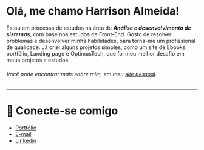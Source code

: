 # Olá, me chamo Harrison Almeida!

Estou em processo de estudos na área de **_Análise e desenvolvimento de sistemas_**, com base nos estudos de Front-End. Gosto de resolver problemas e desenvolver minha habilidades, para torna-me um profissional de qualidade. Já criei alguns projetos simples, como um site de Ebooks, portfólio, Landing page e OptimusTech, que foi meu melhor desafio em meus projetos e estudos.

###### Você pode encontrar mais sobre mim, em meu [site pessoal]().

---

# 🔗 Conecte-se comigo

* [Portfólio]()
* [E-mail]()
* [Linkedin]()
